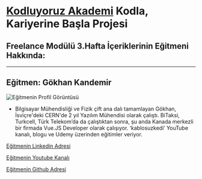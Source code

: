 # [Kodluyoruz Akademi](https://www.kodluyoruz.org/) Kodla, Kariyerine Başla Projesi

## Freelance Modülü 3.Hafta İçeriklerinin Eğitmeni Hakkında:
--- 

## Eğitmen: **Gökhan Kandemir**
![Eğitmenin Profil Görüntüsü](https://app.patika.dev/cdn/storage/Images/KP8PnghaLJ4jpbdMB/original/KP8PnghaLJ4jpbdMB.jpg)

* Bilgisayar Mühendisliği ve Fizik çift ana dalı tamamlayan Gökhan, İsviçre'deki CERN'de 2 yıl Yazılım Mühendisi olarak çalıştı. BiTaksi, Turkcell, Türk Telekom’da da çalıştıktan sonra, şu anda Kanada merkezli bir firmada Vue.JS Developer olarak çalışıyor. ‘kablosuzkedi’ YouTube kanalı, blogu ve Udemy üzerinden eğitimler veriyor.

[Eğitmenin Linkedin Adresi](https://www.linkedin.com/in/gokhan-kandemir/)

[Eğitmenin Youtube Kanalı](https://www.youtube.com/c/kablosuzkedii)

[Eğitmenin Github Adresi](https://github.com/gkandemi)
